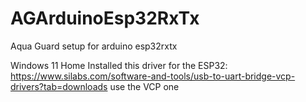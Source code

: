 # AGArduinoEsp32RxTx
Aqua Guard setup for arduino esp32rxtx

Windows 11 Home
Installed this driver for the ESP32: https://www.silabs.com/software-and-tools/usb-to-uart-bridge-vcp-drivers?tab=downloads use the VCP one 
